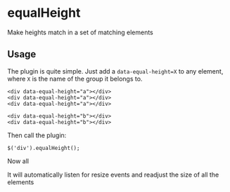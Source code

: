 equalHeight
===========

 Make heights match in a set of matching elements
 
## Usage
 
The plugin is quite simple. Just add a `data-equal-height=X` to any element, where `X` is the name of the group it belongs to. 

    <div data-equal-height="a"></div>
    <div data-equal-height="a"></div>
    <div data-equal-height="a"></div>
    
    <div data-equal-height="b"></div>
    <div data-equal-height="b"></div>

Then call the plugin:

    $('div').equalHeight();

Now all

It will automatically listen for resize events and readjust the size of all the elements
 
 
